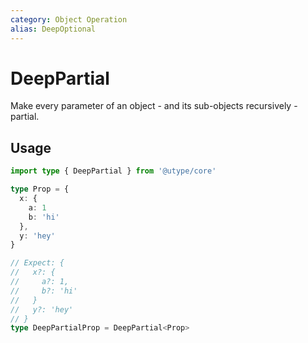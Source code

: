 ```yaml
---
category: Object Operation
alias: DeepOptional
---
```


# DeepPartial

<TypeInfo category="Object Operation" :alias="['DeepOptional']" />

Make every parameter of an object - and its sub-objects recursively - partial.

## Usage

```ts
import type { DeepPartial } from '@utype/core'

type Prop = {
  x: {
    a: 1
    b: 'hi'
  },
  y: 'hey'
}

// Expect: {
//   x?: {
//     a?: 1,
//     b?: 'hi'
//   }
//   y?: 'hey'
// }
type DeepPartialProp = DeepPartial<Prop>
```
